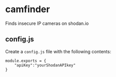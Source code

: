 # camfinder
Finds insecure IP cameras on shodan.io

## config.js
Create a `config.js` file with the following contents:

    module.exports = {
        "apiKey":"yourShodanAPIkey"
    }
